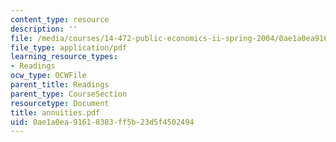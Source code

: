 ```yaml
---
content_type: resource
description: ''
file: /media/courses/14-472-public-economics-ii-spring-2004/0ae1a0ea91618383ff5b23d5f4502494_annuities.pdf
file_type: application/pdf
learning_resource_types:
- Readings
ocw_type: OCWFile
parent_title: Readings
parent_type: CourseSection
resourcetype: Document
title: annuities.pdf
uid: 0ae1a0ea-9161-8383-ff5b-23d5f4502494
---
```

